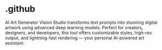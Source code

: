 # .github
AI Art Generator Vision Studio transforms text prompts into stunning digital artwork using advanced deep learning models. Perfect for creators, designers, and developers, this tool offers customizable styles, high-res output, and lightning-fast rendering — your personal AI-powered art assistant.
